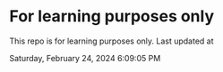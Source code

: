 # For learning purposes only
This repo is for learning purposes only.
Last updated at

Saturday, February 24, 2024 6:09:05 PM

